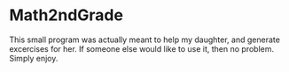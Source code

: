 # Math2ndGrade

This small program was actually meant to help my daughter, and generate excercises for her. If someone else would like to use it, then no problem.
Simply enjoy.
